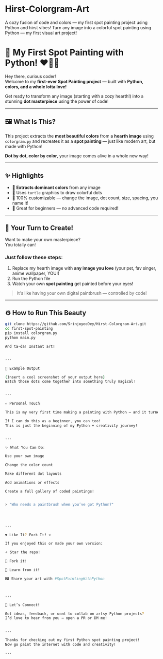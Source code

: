 # Hirst-Colorgram-Art
A cozy fusion of code and colors — my first spot painting project using Python and hirst vibes!  Turn any image into a colorful spot painting using Python — my first visual art project!

# 🎉 My First Spot Painting with Python! ❤️‍🔥🎨

Hey there, curious coder!  
Welcome to my **first-ever Spot Painting project** — built with **Python, colors, and a whole lotta love!**  

Get ready to transform any image (starting with a cozy hearth!) into a stunning **dot masterpiece** using the power of code!

---

## 🖼️ What Is This?

This project extracts the **most beautiful colors** from a **hearth image** using `colorgram.py` and recreates it as a **spot painting** — just like modern art, but made with Python!

**Dot by dot, color by color,** your image comes alive in a whole new way!

---

## ✨ Highlights

- 🎨 **Extracts dominant colors** from any image
- 🐢 Uses `turtle` graphics to draw colorful dots
- 🔄 100% customizable — change the image, dot count, size, spacing, you name it!
- 🧠 Great for beginners — no advanced code required!

---

## 🌈 Your Turn to Create!

Want to make your own masterpiece?  
You totally can!

### Just follow these steps:
1. Replace my hearth image with **any image you love** (your pet, fav singer, anime wallpaper, YOU!)
2. Run the Python file
3. Watch your own **spot painting** get painted before your eyes!

> It's like having your own digital paintbrush — controlled by code!

---

## ⚙️ How to Run This Beauty

```bash
git clone https://github.com/SrinjoyeeDey/Hirst-Colorgram-Art.git
cd first-spot-painting
pip install colorgram.py
python main.py

And ta-da! Instant art!


---

📸 Example Output

(Insert a cool screenshot of your output here)
Watch those dots come together into something truly magical!


---

✍️ Personal Touch

This is my very first time making a painting with Python — and it turned out so cool that I had to share it!

If I can do this as a beginner, you can too!
This is just the beginning of my Python + creativity journey!


---

✨ What You Can Do:

Use your own image

Change the color count

Make different dot layouts

Add animations or effects

Create a full gallery of coded paintings!


> "Who needs a paintbrush when you’ve got Python?"




---

❤️ Like It? Fork It! ⭐

If you enjoyed this or made your own version:

⭐ Star the repo!

🍴 Fork it!

🧠 Learn from it!

🖼️ Share your art with #SpotPaintingWithPython



---

🤝 Let’s Connect!

Got ideas, feedback, or want to collab on artsy Python projects?
I’d love to hear from you — open a PR or DM me!


---

Thanks for checking out my first Python spot painting project!
Now go paint the internet with code and creativity!

---
